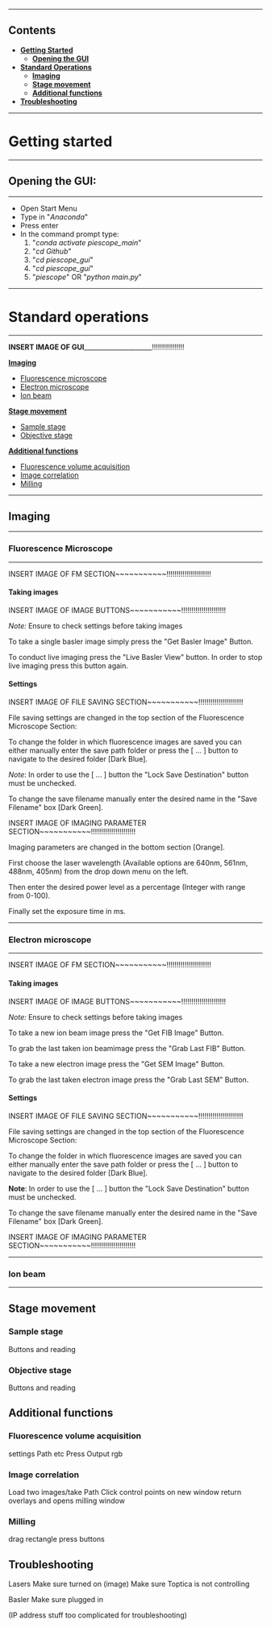 ------------------------------------------------------------------------------------

## Contents ##

- [**Getting Started**](#getting-started)
  - [**Opening the GUI**](#opening-the-gui)
- [**Standard Operations**](#standard-operations)
  - [**Imaging**](#imaging)
  - [**Stage movement**](#stage-movement)
  - [**Additional functions**](#additional-functions)
- [**Troubleshooting**](#troubleshooting)





------------------------------------------------------------------------------------

# Getting started #

------------------------------------------------------------------------------------

## Opening the GUI: ##

------------------------------------------------------------------------------------

- Open Start Menu
- Type in "*Anaconda*"
- Press enter
- In the command prompt type:
	1. "*conda activate piescope_main*"
	2. "*cd Github*"
	3. "*cd piescope_gui*"
	4. "*cd piescope_gui*"
	5. "*piescope*" OR "*python main.py*"

------------------------------------------------------------------------------------

# Standard operations #

------------------------------------------------------------------------------------

**INSERT IMAGE OF GUI**_____________________!!!!!!!!!!!!!!!!

[**Imaging**](#imaging)
- [Fluorescence microscope](#fluorescence-microscope)
- [Electron microscope](#electron-microscope)
- [Ion beam](#ion-beam)

[**Stage movement**](#stage-movement)
- [Sample stage](#sample-stage)
- [Objective stage](#objective-stage)

[**Additional functions**](#additional-functions)
- [Fluorescence volume acquisition](#fluorescence-volume-acquisition)
- [Image correlation](#image-correlation)
- [Milling](#milling)

------------------------------------------------------------------------------------

## Imaging ##

------------------------------------------------------------------------------------

### Fluorescence Microscope ###

------------------------------------------------------------------------------------

INSERT IMAGE OF FM SECTION~~~~~~~~~~~!!!!!!!!!!!!!!!!!!!!!!

#### Taking images ####

INSERT IMAGE OF IMAGE BUTTONS~~~~~~~~~~~!!!!!!!!!!!!!!!!!!!!!!

*Note:*  Ensure to check settings before taking images

To take a single basler image simply press the "Get Basler Image" Button.  

To conduct live imaging press the "Live Basler View" button.  In order to stop live imaging press this button again.

#### Settings ####
INSERT IMAGE OF FILE SAVING SECTION~~~~~~~~~~~!!!!!!!!!!!!!!!!!!!!!!

File saving settings are changed in the top section of the Fluorescence Microscope Section:

To change the folder in which fluorescence images are saved you can either manually enter the save path folder or press the [ ... ] button to navigate to the desired folder [Dark Blue].

*Note*:  In order to use the [ ... ] button the "Lock Save Destination" button must be unchecked.

To change the save filename manually enter the desired name in the "Save Filename" box [Dark Green].

INSERT IMAGE OF IMAGING PARAMETER SECTION~~~~~~~~~~~!!!!!!!!!!!!!!!!!!!!!!

Imaging parameters are changed in the bottom section [Orange].

First choose the laser wavelength (Available options are 640nm, 561nm, 488nm, 
405nm) from the drop down menu on the left.  

Then enter the desired power level as a percentage (Integer with range from 0-100).

Finally set the exposure time in ms.

------------------------------------------------------------------------------------

### Electron microscope ###

------------------------------------------------------------------------------------

INSERT IMAGE OF FM SECTION~~~~~~~~~~~!!!!!!!!!!!!!!!!!!!!!!

#### Taking images ####

INSERT IMAGE OF IMAGE BUTTONS~~~~~~~~~~~!!!!!!!!!!!!!!!!!!!!!!

*Note:*  Ensure to check settings before taking images

To take a new ion beam image press the "Get FIB Image" Button.

To grab the last taken ion beamimage press the "Grab Last FIB" Button.

To take a new electron image press the "Get SEM Image" Button.

To grab the last taken electron image press the "Grab Last SEM" Button.

#### Settings ####

INSERT IMAGE OF FILE SAVING SECTION~~~~~~~~~~~!!!!!!!!!!!!!!!!!!!!!!

File saving settings are changed in the top section of the Fluorescence Microscope Section:

To change the folder in which fluorescence images are saved you can either manually enter the save path folder or press the [ ... ] button to navigate to the desired folder [Dark Blue].

**Note**:  In order to use the [ ... ] button the "Lock Save Destination" button must be unchecked.

To change the save filename manually enter the desired name in the "Save Filename" box [Dark Green].

INSERT IMAGE OF IMAGING PARAMETER SECTION~~~~~~~~~~~!!!!!!!!!!!!!!!!!!!!!!








------------------------------------------------------------------------------------

### Ion beam ###

------------------------------------------------------------------------------------












## Stage movement

### Sample stage
Buttons and reading

### Objective stage
Buttons and reading 

## Additional functions

### Fluorescence volume acquisition
settings
Path etc
Press
Output rgb

### Image correlation
Load two images/take
Path
Click control points on new window
return
overlays and opens milling window

### Milling 
drag rectangle
press buttons

## Troubleshooting

Lasers 
Make sure turned on (image)
Make sure Toptica is not controlling

Basler
Make sure plugged in

(IP address stuff too complicated for troubleshooting)


